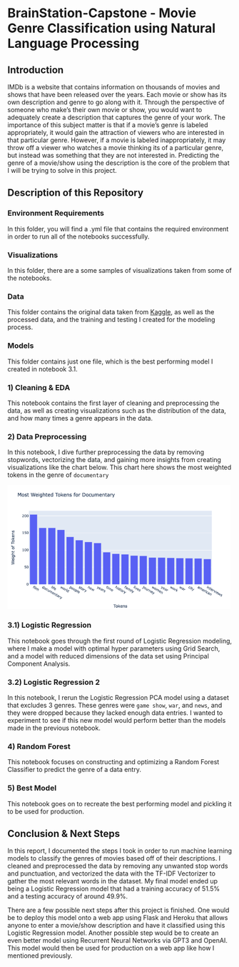 # BrainStation-Capstone - Movie Genre Classification using Natural Language Processing


## Introduction

  IMDb is a website that contains information on thousands of movies and shows that have been released over the years. Each movie or show has its own description and genre to go along with it. Through the perspective of someone who make’s their own movie or show, you would want to adequately create a description that captures the genre of your work. The importance of this subject matter is that if a movie’s genre is labeled appropriately, it would gain the attraction of viewers who are interested in that particular genre. However, if a movie is labeled inappropriately, it may throw off a viewer who watches a movie thinking its of a particular genre, but instead was something that they are not interested in. Predicting the genre of a movie/show using the description is the core of the problem that I will be trying to solve in this project.
  
## Description of this Repository

### Environment Requirements
In this folder, you will find a .yml file that contains the required environment in order to run all of the notebooks successfully.

### Visualizations
In this folder, there are a some samples of visualizations taken from some of the notebooks.

### Data
This folder contains the original data taken from [Kaggle](https://www.kaggle.com/datasets/hijest/genre-classification-dataset-imdb), as well as the processed data, and the training and testing I created for the modeling process.

### Models
This folder contains just one file, which is the best performing model I created in notebook 3.1.

### 1) Cleaning & EDA
This notebook contains the first layer of cleaning and preprocessing the data, as well as creating visualizations such as the distribution of the data, and how many times a genre appears in the data.

### 2) Data Preprocessing
In this notebook, I dive further preprocessing the data by removing stopwords, vectorizing the data, and gaining more insights from creating visualizations like the chart below. This chart here shows the most weighted tokens in the genre of `documentary`

<img src="https://github.com/andrew-alarcon17/BrainStation-Capstone/blob/master/Visualizations/TFIDF.png" width="500">

### 3.1) Logistic Regression
This notebook goes through the first round of Logistic Regression modeling, where I make a model with optimal hyper parameters using Grid Search, and a model with reduced dimensions of the data set using Principal Component Analysis.

### 3.2) Logistic Regression 2
In this notebook, I rerun the Logistic Regression PCA model using a dataset that excludes 3 genres. These genres were `game show`, `war`, and `news`, and they were dropped because they lacked enough data entries. I wanted to experiment to see if this new model would perform better than the models made in the previous notebook.

### 4) Random Forest
This notebook focuses on constructing and optimizing a Random Forest Classifier to predict the genre of a data entry.

### 5) Best Model
This notebook goes on to recreate the best performing model and pickling it to be used for production.

## Conclusion & Next Steps

In this report, I documented the steps I took in order to run machine learning models to classify the genres of movies based off of their descriptions. I cleaned and preprocessed the data by removing any unwanted stop words and punctuation, and vectorized the data with the TF-IDF Vectorizer to gather the most relevant words in the dataset. My final model ended up being a Logistic Regression model that had a training accuracy of 51.5% and a testing accuracy of around 49.9%.

There are a few possible next steps after this project is finished. One would be to deploy this model onto a web app using Flask and Heroku that allows anyone to enter a movie/show description and have it classified using this Logistic Regression model. Another possible step would be to create an even better model using Recurrent Neural Networks via GPT3 and OpenAI. This model would then be used for production on a web app like how I mentioned previously.
